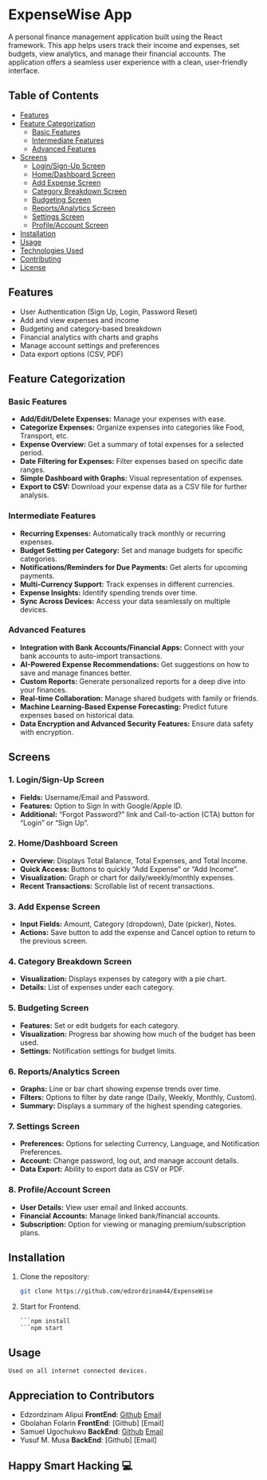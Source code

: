 # ExpenseWise App

A personal finance management application built using the React framework. This app helps users track their income and expenses, set budgets, view analytics, and manage their financial accounts. The application offers a seamless user experience with a clean, user-friendly interface.

## Table of Contents
- [Features](#features)
- [Feature Categorization](#feature-categorization)
  - [Basic Features](#basic-features)
  - [Intermediate Features](#intermediate-features)
  - [Advanced Features](#advanced-features)
- [Screens](#screens)
  - [Login/Sign-Up Screen](#login-sign-up-screen)
  - [Home/Dashboard Screen](#home-dashboard-screen)
  - [Add Expense Screen](#add-expense-screen)
  - [Category Breakdown Screen](#category-breakdown-screen)
  - [Budgeting Screen](#budgeting-screen)
  - [Reports/Analytics Screen](#reports-analytics-screen)
  - [Settings Screen](#settings-screen)
  - [Profile/Account Screen](#profile-account-screen)
- [Installation](#installation)
- [Usage](#usage)
- [Technologies Used](#technologies-used)
- [Contributing](#contributing)
- [License](#license)

## Features
- User Authentication (Sign Up, Login, Password Reset)
- Add and view expenses and income
- Budgeting and category-based breakdown
- Financial analytics with charts and graphs
- Manage account settings and preferences
- Data export options (CSV, PDF)

## Feature Categorization

### Basic Features
- **Add/Edit/Delete Expenses:** Manage your expenses with ease.
- **Categorize Expenses:** Organize expenses into categories like Food, Transport, etc.
- **Expense Overview:** Get a summary of total expenses for a selected period.
- **Date Filtering for Expenses:** Filter expenses based on specific date ranges.
- **Simple Dashboard with Graphs:** Visual representation of expenses.
- **Export to CSV:** Download your expense data as a CSV file for further analysis.

### Intermediate Features
- **Recurring Expenses:** Automatically track monthly or recurring expenses.
- **Budget Setting per Category:** Set and manage budgets for specific categories.
- **Notifications/Reminders for Due Payments:** Get alerts for upcoming payments.
- **Multi-Currency Support:** Track expenses in different currencies.
- **Expense Insights:** Identify spending trends over time.
- **Sync Across Devices:** Access your data seamlessly on multiple devices.

### Advanced Features
- **Integration with Bank Accounts/Financial Apps:** Connect with your bank accounts to auto-import transactions.
- **AI-Powered Expense Recommendations:** Get suggestions on how to save and manage finances better.
- **Custom Reports:** Generate personalized reports for a deep dive into your finances.
- **Real-time Collaboration:** Manage shared budgets with family or friends.
- **Machine Learning-Based Expense Forecasting:** Predict future expenses based on historical data.
- **Data Encryption and Advanced Security Features:** Ensure data safety with encryption.

## Screens

### 1. Login/Sign-Up Screen
- **Fields:** Username/Email and Password.
- **Features:** Option to Sign In with Google/Apple ID.
- **Additional:** “Forgot Password?” link and Call-to-action (CTA) button for “Login” or “Sign Up”.

### 2. Home/Dashboard Screen
- **Overview:** Displays Total Balance, Total Expenses, and Total Income.
- **Quick Access:** Buttons to quickly “Add Expense” or “Add Income”.
- **Visualization:** Graph or chart for daily/weekly/monthly expenses.
- **Recent Transactions:** Scrollable list of recent transactions.

### 3. Add Expense Screen
- **Input Fields:** Amount, Category (dropdown), Date (picker), Notes.
- **Actions:** Save button to add the expense and Cancel option to return to the previous screen.

### 4. Category Breakdown Screen
- **Visualization:** Displays expenses by category with a pie chart.
- **Details:** List of expenses under each category.

### 5. Budgeting Screen
- **Features:** Set or edit budgets for each category.
- **Visualization:** Progress bar showing how much of the budget has been used.
- **Settings:** Notification settings for budget limits.

### 6. Reports/Analytics Screen
- **Graphs:** Line or bar chart showing expense trends over time.
- **Filters:** Options to filter by date range (Daily, Weekly, Monthly, Custom).
- **Summary:** Displays a summary of the highest spending categories.

### 7. Settings Screen
- **Preferences:** Options for selecting Currency, Language, and Notification Preferences.
- **Account:** Change password, log out, and manage account details.
- **Data Export:** Ability to export data as CSV or PDF.

### 8. Profile/Account Screen
- **User Details:** View user email and linked accounts.
- **Financial Accounts:** Manage linked bank/financial accounts.
- **Subscription:** Option for viewing or managing premium/subscription plans.

## Installation
1. Clone the repository:
   ```bash
   git clone https://github.com/edzordzinam44/ExpenseWise
2. Start for Frontend.
    ```cd ExpenseWise
    ```npm install
    ```npm start

## Usage
    Used on all internet connected devices.

## Appreciation to Contributors
- Edzordzinam Alipui **FrontEnd**: [Github](https://github.com/edzordzinam44) [Email](edzordzinam.alipui@gmail.com)
- Gbolahan Folarin **FrontEnd**: [Github] [Email]
- Samuel Ugochukwu **BackEnd**: [Github](https://github.com/Samuraxworld) [Email](Samuraxworld@gmail.com)
- Yusuf M. Musa    **BackEnd**: [Github] [Email]

## Happy Smart Hacking 💻
